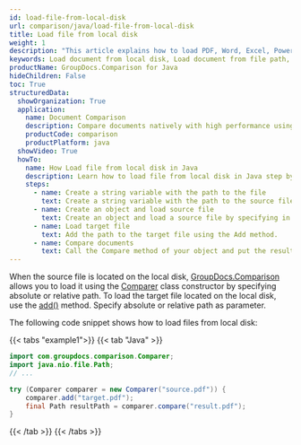 ```yaml
---
id: load-file-from-local-disk
url: comparison/java/load-file-from-local-disk
title: Load file from local disk
weight: 1
description: "This article explains how to load PDF, Word, Excel, PowerPoint documents from local disk when using GroupDocs.Comparison for Java."
keywords: Load document from local disk, Load document from file path, Load document with GroupDocs.Comparison
productName: GroupDocs.Comparison for Java
hideChildren: False
toc: True
structuredData:
  showOrganization: True
  application:
    name: Document Comparison
    description: Compare documents natively with high performance using Java language and GroupDocs.Comparison for Java
    productCode: comparison
    productPlatform: java
  showVideo: True
  howTo:
    name: How Load file from local disk in Java
    description: Learn how to load file from local disk in Java step by step
    steps:
      - name: Create a string variable with the path to the file
        text: Create a string variable with the path to the source file. You may specify absolute or relative file path as per your requirements.
      - name: Create an object and load source file
        text: Create an object and load a source file by specifying in the parameter a string variable.
      - name: Load target file
        text: Add the path to the target file using the Add method.
      - name: Compare documents
        text: Call the Compare method of your object and put the resulting file path parameter and the options object.
---
```


When the source file is located on the local disk, [GroupDocs.Comparison](https://products.groupdocs.com/comparison/java) allows you to load it using the [Comparer](https://reference.groupdocs.com/comparison/java/com.groupdocs.comparison/comparer) class constructor by specifying absolute or relative path. To load the target file located on the local disk, use the [add()](https://reference.groupdocs.com/comparison/java/com.groupdocs.comparison/comparer/#add-java.lang.String-) method. Specify absolute or relative path as parameter.

The following code snippet shows how to load files from local disk:

{{< tabs "example1">}}
{{< tab "Java" >}}
```java
import com.groupdocs.comparison.Comparer;
import java.nio.file.Path;
// ...

try (Comparer comparer = new Comparer("source.pdf")) {
    comparer.add("target.pdf");
    final Path resultPath = comparer.compare("result.pdf");
}
```
{{< /tab >}}
{{< /tabs >}}